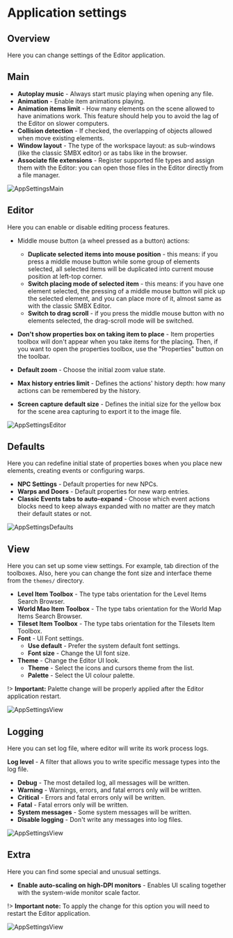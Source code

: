 # Application settings
## Overview
Here you can change settings of the Editor application.

## Main
* **Autoplay music** - Always start music playing when opening any file.
* **Animation** - Enable item animations playing.
* **Animation items limit** - How many elements on the scene allowed to have animations work.
This feature should help you to avoid the lag of the Editor on slower computers. 
* **Collision detection** - If checked, the overlapping of objects allowed when move existing elements.
* **Window layout** - The type of the workspace layout: as sub-windows (like the classic SMBX editor) or as tabs 
like in the browser.
* **Associate file extensions** - Register supported file types and assign them with the Editor: you can open those
files in the Editor directly from a file manager.

![AppSettingsMain](../screenshots/AppSettings/AppSettings_main.png)

## Editor
Here you can enable or disable editing process features.

* Middle mouse button (a wheel pressed as a button) actions:
  * **Duplicate selected items into mouse position** - this means: if you press a middle mouse button while some 
  group of elements selected, all selected items will be duplicated into current mouse position at left-top corner.
  * **Switch placing mode of selected item** - this means: if you have one element selected, the pressing of a middle 
  mouse button will pick up the selected element, and you can place more of it, almost same as with the classic SMBX Editor.
  * **Switch to drag scroll** - if you press the middle mouse button with no elements selected, the drag-scroll 
  mode will be switched.

* **Don't show properties box on taking item to place** - Item properties toolbox will don't appear when you take items
for the placing. Then, if you want to open the properties toolbox, use the "Properties" button on the toolbar.
* **Default zoom** - Choose the initial zoom value state.
* **Max history entries limit** - Defines the actions' history depth: how many actions can be remembered by the history.
* **Screen capture default size** - Defines the initial size for the yellow box for the scene area capturing to export 
it to the image file.

![AppSettingsEditor](../screenshots/AppSettings/AppSettings_editor.png)


## Defaults
Here you can redefine initial state of properties boxes when you place new elements, creating events or configuring warps.

* **NPC Settings** - Default properties for new NPCs.
* **Warps and Doors** - Default properties for new warp entries.
* **Classic Events tabs to auto-expand** - Choose which event actions blocks need to keep always expanded with
no matter are they match their default states or not.

![AppSettingsDefaults](../screenshots/AppSettings/AppSettings_defaults.png)


## View
Here you can set up some view settings. For example, tab direction of the toolboxes.
Also, here you can change the font size and interface theme from the `themes/` directory.

* **Level Item Toolbox** - The type tabs orientation for the Level Items Search Browser.
* **World Mao Item Toolbox** - The type tabs orientation for the World Map Items Search Browser.
* **Tileset Item Toolbox** - The type tabs orientation for the Tilesets Item Toolbox.
* **Font** - UI Font settings.
  * **Use default** - Prefer the system default font settings.
  * **Font size** - Change the UI font size.
* **Theme** - Change the Editor UI look.
  * **Theme** - Select the icons and cursors theme from the list.
  * **Palette** - Select the UI colour palette.
  
!> **Important:** Palette change will be properly applied after the Editor application restart.

![AppSettingsView](../screenshots/AppSettings/AppSettings_view.png)


## Logging 
Here you can set log file, where editor will write its work process logs.

**Log level** - A filter that allows you to write specific message types into the log file.
* **Debug** - The most detailed log, all messages will be written.
* **Warning** - Warnings, errors, and fatal errors only will be written.
* **Critical** - Errors and fatal errors only will be written.
* **Fatal** - Fatal errors only will be written.
* **System messages** - Some system messages will be written.
* **Disable logging** - Don't write any messages into log files.

![AppSettingsView](../screenshots/AppSettings/AppSettings_logging.png)


## Extra
Here you can find some special and unusual settings.

* **Enable auto-scaling on high-DPI monitors** - Enables UI scaling together with the system-wide monitor scale factor.

!> **Important note:** To apply the change for this option you will need to restart the Editor application.

![AppSettingsView](../screenshots/AppSettings/AppSettings_extra.png)
